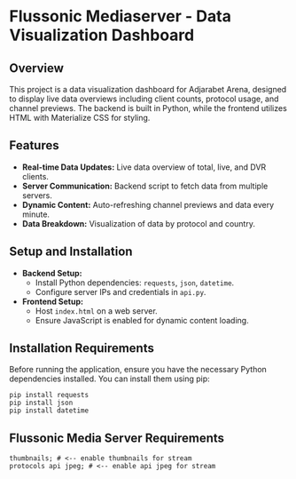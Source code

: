 # Flussonic Mediaserver - Data Visualization Dashboard

## Overview
This project is a data visualization dashboard for Adjarabet Arena, designed to display live data overviews including client counts, protocol usage, and channel previews. The backend is built in Python, while the frontend utilizes HTML with Materialize CSS for styling.

## Features
- **Real-time Data Updates:** Live data overview of total, live, and DVR clients.
- **Server Communication:** Backend script to fetch data from multiple servers.
- **Dynamic Content:** Auto-refreshing channel previews and data every minute.
- **Data Breakdown:** Visualization of data by protocol and country.

## Setup and Installation
- **Backend Setup:** 
  - Install Python dependencies: `requests`, `json`, `datetime`.
  - Configure server IPs and credentials in `api.py`.
- **Frontend Setup:** 
  - Host `index.html` on a web server.
  - Ensure JavaScript is enabled for dynamic content loading.

## Installation Requirements
Before running the application, ensure you have the necessary Python dependencies installed. You can install them using pip:
```
pip install requests
pip install json
pip install datetime
```
## Flussonic Media Server Requirements
```
thumbnails; # <-- enable thumbnails for stream
protocols api jpeg; # <-- enable api jpeg for stream
```
